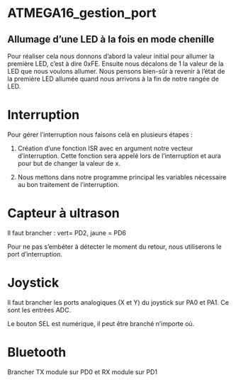 # ATMEGA16_gestion_port
## Allumage d’une LED à la fois en mode chenille

Pour réaliser cela nous donnons d’abord la valeur initial pour allumer la première LED, c’est à dire 0xFE. Ensuite nous décalons de 1 la valeur de la LED que nous voulons allumer. Nous pensons bien-sûr à revenir à l’état de la première LED allumée quand nous arrivons à la fin de notre rangée de LED.


# Interruption

Pour gérer l’interruption nous faisons celà en plusieurs étapes :

1. Création d’une fonction ISR avec en argument notre vecteur d’interruption. Cette fonction sera appelé lors de l’interruption et aura pour but de changer la valeur de x.

2. Nous mettons dans notre programme principal les variables nécessaire au bon traitement de l’interruption.



# Capteur à ultrason

Il faut brancher : vert=  PD2, jaune  = PD6

Pour ne pas s’embéter à détecter le moment du retour, nous utiliserons le port d’interruption.

# Joystick

Il faut brancher les ports analogiques (X et Y) du joystick sur PA0 et PA1. Ce sont les entrées ADC.

Le bouton SEL est numérique, il peut être branché n’importe où.

# 

# Bluetooth

Brancher TX module sur PD0 et RX module sur PD1
